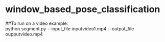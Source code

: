 # window_based_pose_classification
##To run on a video example:  
python segment.py --input_file inputvideo1.mp4 --output_file oupputvideo.mp4  
